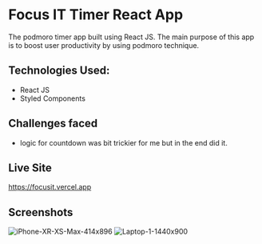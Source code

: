 # Focus IT Timer React App
The podmoro timer app built using React JS. The main purpose of this app is to boost user productivity by using podmoro technique.
## Technologies Used: 
- React JS
- Styled Components
## Challenges faced
- logic for countdown was bit trickier for me but in the end did it.
## Live Site
https://focusit.vercel.app
## Screenshots
![iPhone-XR-XS-Max-414x896](https://user-images.githubusercontent.com/110926273/187407051-cd876aec-db9c-4f31-b4d7-9495a6ad301c.png)
![Laptop-1-1440x900](https://user-images.githubusercontent.com/110926273/187407309-7b1a3a4d-3c50-4c3e-9905-2420322dcabc.png)

